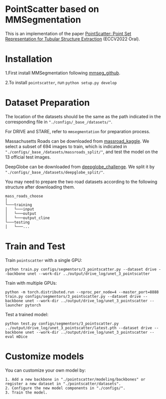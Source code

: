 # PointScatter based on MMSegmentation

This is an implementation of the paper [PointScatter: Point Set Representation for Tubular Structure Extraction](https://arxiv.org/abs/2209.05774) (ECCV2022 Oral).


# Installation


1.First install MMSegmentation following [mmseg_github](https://github.com/open-mmlab/mmsegmentation).

2.To install `pointscatter`, run `python setup.py develop`


# Dataset Preparation
The location of the datasets should be the same as the path indicated in the corresponding file in `"./configs/_base_/datasets/"`.

For DRIVE and STARE, refer to `mmsegmentation` for preparation process.

Massachusetts Roads can be downloaded from [massroad_kaggle](https://www.kaggle.com/datasets/insaff/massachusetts-roads-dataset). We select a subset of 694 images to train, which is indicated in `"./configs/_base_/datasets/massroads_split/"`, and test the model on the 13 official test images.

DeepGlobe can be downloaded from [deepglobe_challenge](https://competitions.codalab.org/competitions/18467). We split it by `"./configs/_base_/datasets/deepglobe_split/"`.

You may need to prepare the two road datasets according to the following structure after downloading them.
```
mass_roads_choose
│
└───training
│   └───input
│   └───output
│   └───output_cline
└───testing
│   └───...
```


# Train and Test

Train `pointscatter` with a single GPU:
```
python train.py configs/segmentors/3_pointscatter.py --dataset drive --backbone unet --work-dir ../output/drive_log/unet_3_pointscatter
```

Train with multiple GPUs:
```
python -m torch.distributed.run --nproc_per_node=4 --master_port=8888 train.py configs/segmentors/3_pointscatter.py --dataset drive --backbone unet --work-dir ../output/drive_log/unet_3_pointscatter --launcher pytorch
```

Test a trained model:
```
python test.py configs/segmentors/3_pointscatter.py  ../output/drive_log/unet_3_pointscatter/latest.pth --dataset drive --backbone unet --work-dir ../output/drive_log/unet_3_pointscatter --eval mDice
```

# Customize models
You can customize your own model by:
```
1. Add a new backbone in "./pointscatter/modeling/backbones" or register a new dataset in "./pointscatter/datasets".
2. Configure the new model components in "./configs/".
3. Train the model.
```
